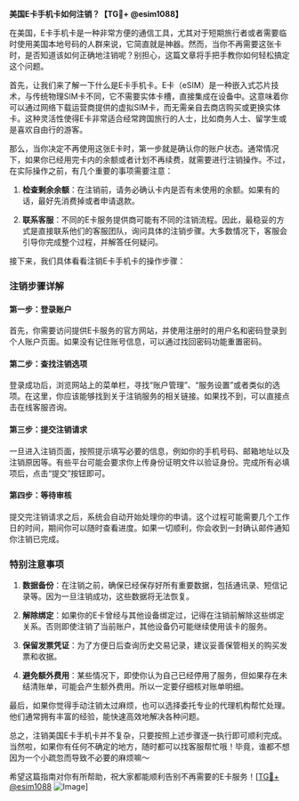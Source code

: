 **美国E卡手机卡如何注销？【TG💪+ @esim1088】**

在美国，E卡手机卡是一种非常方便的通信工具，尤其对于短期旅行者或者需要临时使用美国本地号码的人群来说，它简直就是神器。然而，当你不再需要这张卡时，是否知道该如何正确地注销呢？别担心，这篇文章将手把手教你如何轻松搞定这个问题。

首先，让我们来了解一下什么是E卡手机卡。E卡（eSIM）是一种嵌入式芯片技术，与传统物理SIM卡不同，它不需要实体卡槽，直接集成在设备中。这意味着你可以通过网络下载运营商提供的虚拟SIM卡，而无需亲自去商店购买或更换实体卡。这种灵活性使得E卡非常适合经常跨国旅行的人士，比如商务人士、留学生或是喜欢自由行的游客。

那么，当你决定不再使用这张E卡时，第一步就是确认你的账户状态。通常情况下，如果你已经用完卡内的余额或者计划不再续费，就需要进行注销操作。不过，在实际操作之前，有几个重要的事项需要注意：

1. **检查剩余余额**：在注销前，请务必确认卡内是否有未使用的余额。如果有的话，最好先消费掉或者申请退款。
   
2. **联系客服**：不同的E卡服务提供商可能有不同的注销流程。因此，最稳妥的方式是直接联系他们的客服团队，询问具体的注销步骤。大多数情况下，客服会引导你完成整个过程，并解答任何疑问。

接下来，我们具体看看注销E卡手机卡的操作步骤：

### 注销步骤详解

#### 第一步：登录账户
首先，你需要访问提供E卡服务的官方网站，并使用注册时的用户名和密码登录到个人账户页面。如果没有记住账号信息，可以通过找回密码功能重置密码。

#### 第二步：查找注销选项
登录成功后，浏览网站上的菜单栏，寻找“账户管理”、“服务设置”或者类似的选项。在这里，你应该能够找到关于注销服务的相关链接。如果找不到，可以直接点击在线客服咨询。

#### 第三步：提交注销请求
一旦进入注销页面，按照提示填写必要的信息，例如你的手机号码、邮箱地址以及注销原因等。有些平台可能会要求你上传身份证明文件以验证身份。完成所有必填项后，点击“提交”按钮即可。

#### 第四步：等待审核
提交完注销请求之后，系统会自动开始处理你的申请。这个过程可能需要几个工作日的时间，期间你可以随时查看进度。如果一切顺利，你会收到一封确认邮件通知你注销已完成。

### 特别注意事项

1. **数据备份**：在注销之前，确保已经保存好所有重要数据，包括通讯录、短信记录等。因为一旦注销成功，这些数据将无法恢复。

2. **解除绑定**：如果你的E卡曾经与其他设备绑定过，记得在注销前解除这些绑定关系。否则即使注销了当前账户，其他设备仍可能继续使用该卡的服务。

3. **保留发票凭证**：为了方便日后查询历史交易记录，建议妥善保管相关的购买发票和收据。

4. **避免额外费用**：某些情况下，即使你认为自己已经停用了服务，但如果存在未结清账单，可能会产生额外费用。所以一定要仔细核对账单明细。

最后，如果你觉得手动注销太过麻烦，也可以选择委托专业的代理机构帮忙处理。他们通常拥有丰富的经验，能快速高效地解决各种问题。

总之，注销美国E卡手机卡并不复杂，只要按照上述步骤逐一执行即可顺利完成。当然啦，如果你有任何不确定的地方，随时都可以找客服帮忙哦！毕竟，谁都不想因为一个小疏忽而导致不必要的麻烦嘛～

希望这篇指南对你有所帮助，祝大家都能顺利告别不再需要的E卡服务！[[TG💪+ @esim1088](https://t.me/s/esim1088) ![Image](https://i.postimg.cc/4NQfJmqS/Snipaste-2025-05-13-00-14-12.png)]